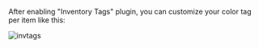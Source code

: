 After enabling "Inventory Tags" plugin, you can customize your color tag per item like this:

![invtags](https://cdn.discordapp.com/attachments/909197220883095653/994721325904040038/RuneLite_6hB4QmeSVT.gif)
